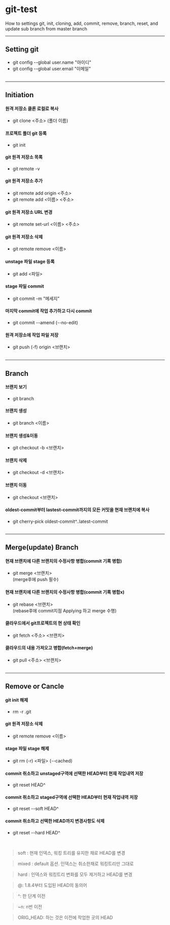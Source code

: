 # git-test

How to settings git, init, cloning, add, commit, remove, branch, reset, and update sub branch from master branch
<br>

---

## Setting git

- git config --global user.name "아이디"
- git config --global user.email "이메일"
  <br><br>

---

## Initiation

#### 원격 저장소 클론 로컬로 복사

- git clone <주소> (폴더 이름)

#### 프로젝트 폴더 git 등록

- git init

#### git 원격 저장소 목록

- git remote -v

#### git 원격 저장소 추가

- git remote add origin <주소>
- git remote add <이름> <주소>

#### git 원격 저장소 URL 변경

- git remote set-url <이름> <주소>

#### git 원격 저장소 삭제

- git remote remove <이름>

#### unstage 파일 stage 등록

- git add <파일>

#### stage 파일 commit

- git commit -m "메세지"

#### 마지막 commit에 작업 추가하고 다시 commit

- git commit --amend (--no-edit)

#### 원격 저장소에 작업 파일 저장

- git push (-f) origin <브랜치>
  <br><br>

---

## Branch

#### 브랜치 보기

- git branch

#### 브랜치 생성

- git branch <이름>

#### 브랜치 생성&이동

- git checkout -b <브랜치>

#### 브랜치 삭제

- git checkout -d <브랜치>

#### 브랜치 이동

- git checkout <브랜치>

#### oldest-commit부터 lastest-commit까지의 모든 커밋을 현재 브랜치에 복사

- git cherry-pick oldest-commit^..latest-commit
  <br><br>

---

## Merge(update) Branch

#### 현재 브랜치에 다른 브랜치의 수정사항 병합(commit 기록 병합)

- git merge <브랜치><br>
  (merge후에 push 필수)

#### 현재 브랜치에 다른 브랜치의 수정사항 병합(commit 기록 병합x)

- git rebase <브랜치><br>
  (rebase후에 commit지점 Applying 하고 merge 수행)

#### 클라우드에서 git프로젝트의 현 상태 확인

- git fetch <주소> <브랜치>

#### 클라우드의 내용 가져오고 병합(fetch+merge)

- git pull <주소> <브랜치>
  <br><br>

---

## Remove or Cancle

#### git init 해제

- rm -r .git

#### git 원격 저장소 삭제

- git remote remove <이름>

#### stage 파일 stage 해제

- git rm (-r) <파일> (--cached)

#### commit 취소하고 unstaged구역에 선택한 HEAD부터 현재 작업내역 저장

- git reset HEAD^

#### commit 취소하고 staged구역에 선택한 HEAD부터 현재 작업내역 저장

- git reset --soft HEAD^

#### commit 취소하고 선택한 HEAD까지 변경사항도 삭제

- git reset --hard HEAD^

<br>

> soft : 현재 인덱스, 워킹 트리를 유지한 채로 HEAD를 변경

> mixed : default 옵션. 인덱스는 취소한채로 워킹트리만 그대로

> hard : 인덱스와 워킹트리 변화를 모두 제거하고 HEAD를 변경

> @: 1.8.4부터 도입된 HEAD의 동의어

> ^: 한 단계 이전

> ~n: n번 이전

> ORIG_HEAD: 하는 것은 이전에 작업한 곳의 HEAD
